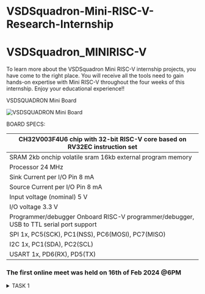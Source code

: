 # VSDSquadron-Mini-RISC-V-Research-Internship

# VSDSquadron_MINIRISC-V

To learn more about the VSDSquadron Mini RISC-V internship projects, you have come to the right place. You will receive all the tools need to gain hands-on expertise with Mini RISC-V throughout the four weeks of this internship. Enjoy your educational experience!!

VSDSQUADRON Mini Board 

![VSDSQUADRON Mini Board]()

BOARD SPECS:

| CH32V003F4U6 chip with 32-bit RISC-V core based on RV32EC instruction set |
| ------------------------------------------------------------------------- 
| SRAM                                                                       2kb onchip volatile sram     16kb external program memory                                    |
| Processor                                                                  24 MHz                                                                                       |
| Sink Current per I/O Pin                                                   8 mA                                                                                         |
| Source Current per I/O Pin                                                 8 mA                                                                                         |
| Input voltage (nominal)                                                    5 V                                                                                          |
| I/O voltage                                                                3.3 V                                                                                        |
| Programmer/debugger                                                        Onboard RISC-V programmer/debugger, USB to TTL serial port support                           |
| SPI                                                                        1x, PC5(SCK), PC1(NSS), PC6(MOSI), PC7(MISO)                                                 |
| I2C                                                                        1x, PC1(SDA), PC2(SCL)                                                                       |
| USART                                                                      1x, PD6(RX), PD5(TX)              



### The first online meet was held on 16th of Feb 2024 @6PM

<details>
    <summary> TASK 1 </summary>

1) install RISC-V GNU Toolchain 

2) install Yosys 

3) install iverilog 

4) install gtkwave

### CLONING RISC-V GNU TOOLCHAIN

Step-1

```sudo apt install git-all```   # To install git

![To install git](https://github.com/VanshikaTanwar/VSDSquadron-Mini-RISC-V-Research-Internship-/blob/main/IMG/gnu_img1.png)
![To install git](https://github.com/VanshikaTanwar/VSDSquadron-Mini-RISC-V-Research-Internship-/blob/main/IMG/gnu_img2.png)

```sudo apt-get install autoconf automake autotools-dev curl python3 libmpc-dev libmpfr-dev libgmp-dev gawk build-essential bison flex texinfo gperf libtool patchutils bc zlib1g-dev libexpat-dev``` *make sure to install the dependencies*

![To install dependencies](https://github.com/VanshikaTanwar/VSDSquadron-Mini-RISC-V-Research-Internship-/blob/main/IMG/gnu_img3.png)
![To install dependencies](https://github.com/VanshikaTanwar/VSDSquadron-Mini-RISC-V-Research-Internship-/blob/main/IMG/gnu_img4.png)

```git clone https://github.com/riscv/riscv-gnu-toolchain```

![gnu_toolchain_clone](https://github.com/VanshikaTanwar/VSDSquadron-Mini-RISC-V-Research-Internship-/blob/main/IMG/gnu_img5.png)


## Create a opt dir
```mkdir /opt/riscv```  *try sudo incase of permission denial*

In my case I created a driectory ```mkdir riscv``` and ``` chmod 777 home/vanshikatanwar/riscv ```

## Config and make inside the risc-v gnu toolchain dir 

```./configure --prefix=/opt/riscv```  

In my case ```./configure --prefix=/home/vanshikatanwar/riscv``` 

![gnu_toolchain_clone](https://github.com/VanshikaTanwar/VSDSquadron-Mini-RISC-V-Research-Internship-/blob/main/IMG/gnu_img6.png)

![gnu_toolchain_clone](https://github.com/VanshikaTanwar/VSDSquadron-Mini-RISC-V-Research-Internship-/blob/main/IMG/gnu_img7.png)


Then
```make``` **(Have patience)**
![gnu_toolchain_clone](https://github.com/VanshikaTanwar/VSDSquadron-Mini-RISC-V-Research-Internship-/blob/main/IMG/gnu_img8.png)

### 2. Installing YOSYS
 ```git clone https://github.com/YosysHQ/yosys.git```
 
 ```cd yosys```
 
 ```make --version command```
![yosys_img1](https://github.com/VanshikaTanwar/VSDSquadron-Mini-RISC-V-Research-Internship-/blob/main/IMG/yosys_img1.png)
 
 ```
    sudo apt-get install build-essential clang bison flex \
    libreadline-dev gawk tcl-dev libffi-dev git \
    graphviz xdot pkg-config python3 libboost-system-dev \
    libboost-python-dev libboost-filesystem-dev zlib1g-dev
```


![yosys_img2](https://github.com/VanshikaTanwar/VSDSquadron-Mini-RISC-V-Research-Internship-/blob/main/IMG/yosys_img2.png)
![yosys_img3](https://github.com/VanshikaTanwar/VSDSquadron-Mini-RISC-V-Research-Internship-/blob/main/IMG/yosys_img3.png)
![yosys_img4](https://github.com/VanshikaTanwar/VSDSquadron-Mini-RISC-V-Research-Internship-/blob/main/IMG/yosys_img4.png)
![yosys_img5](https://github.com/VanshikaTanwar/VSDSquadron-Mini-RISC-V-Research-Internship-/blob/main/IMG/yosys_img5.png)

```
$ make config-gcc
```

![yosys_img2](https://github.com/VanshikaTanwar/VSDSquadron-Mini-RISC-V-Research-Internship-/blob/main/IMG/yosys_img6.png)
![yosys_img3](https://github.com/VanshikaTanwar/VSDSquadron-Mini-RISC-V-Research-Internship-/blob/main/IMG/yosys_img7.png)

```
$ make 
$ sudo make install
```

![yosys_img4](https://github.com/VanshikaTanwar/VSDSquadron-Mini-RISC-V-Research-Internship-/blob/main/IMG/yosys_img8.png)
![yosys_img5](https://github.com/VanshikaTanwar/VSDSquadron-Mini-RISC-V-Research-Internship-/blob/main/IMG/yosys_img9.png)
![yosys_img4](https://github.com/VanshikaTanwar/VSDSquadron-Mini-RISC-V-Research-Internship-/blob/main/IMG/yosys_img10.png)
![yosys_img5](https://github.com/VanshikaTanwar/VSDSquadron-Mini-RISC-V-Research-Internship-/blob/main/IMG/yosys_img11.png)
![yosys_img4](https://github.com/VanshikaTanwar/VSDSquadron-Mini-RISC-V-Research-Internship-/blob/main/IMG/yosys_img12.png)



### 3. Installing iVerilog

```sudo apt-get install iverilog```

![iverilog](https://github.com/VanshikaTanwar/VSDSquadron-Mini-RISC-V-Research-Internship-/blob/main/IMG/iverilog_img1.png)

### 4. Installing GTKwave

```sudo apt update```

```
sudo apt install gtkwave
```

![gtkwave](https://github.com/VanshikaTanwar/VSDSquadron-Mini-RISC-V-Research-Internship-/blob/main/IMG/gtkwave_img1.png)


<details>
    <summary> TASK 2 </summary>

--> To Determine that identify the instruction type and to also find out the exact 32 bit instruction code, based on it's instruction type. 

### Instruction type

There are 6 Instruction Formats . These are :- 

(i) R-Type Format or R-Type Instruction - This type of instruction includes registers. These instructions are basically using 3 register inputs , - add,xor, mul.etc. (Basically, it's contains all arithmetic and logic operations).

(ii) I-Format or I-Type Instruction - These are the instructions with immediates , loads like, 
-addi, lw, jalr, slli.

(iii) S-Format or S-Type Instruction
(iv) SB-Format or SB-Type Instruction
(v) U-Format or U-Type Instruction
(vi) UJ-Format or UJ-Type Instruction


In this internship, we are proceeding with R-type Instruction.
As, ISA type is RISC-V in VSDSQUADRON Board.

This R-Type Instruction is 32-bit Long and have the following formats.
--> This 32bit long format are containing total of 2 bits, and these bits are divided into some parts .
These parts are known as fields. Hence, this 32 bit is containing some fields . And to define these fileds, it contains following bit of numbers. 

These are, 755357.
Each bit , which is mentioned above have some meaning , in 32-bit format. 
7+5+5+3+5+7=32.

7- Funct7
5- rs2
5- rs1
3- Funct3
5- rd
7- opcode

![R-type Instruction Format](https://github.com/VanshikaTanwar/VSDSquadron-Mini-RISC-V-Research-Internship-/blob/main/IMG/r-type%20instruction%20format.png)


Here, 5-bit fields can represent numbers 0-31, i.e., (2^5=32)
while, 7-bit fields can represent numbers 0-128, i.e., (2^7=128) and similarly so on for other bits.






The initial section in the R-type instruction format is referred to as the opcode field, which can also be called the operation code. This 7-bit opcode (bits 0-6) indicates the instruction format type, like R-type, I-type, U-type and so on. The opcode describes which instruction format is being used.

The next part in the R-type instruction format is referred to as the rd field. Rd in the "rd field" means Destination Register. This rd field shows where the result of the operation is kept. The length of the rd field is 5 bits (7-11).

The funct3 field comes after the destination register and is 3 bits long, spanning from bit 12 to bit 14. This field provides information about the type of operation being performed, such as whether it is addition, subtraction, or some other logical operation. The purpose of the funct3 field is to encode the operation so the processor knows what type of action to take on the data. While the overall text structure flows from describing the location of the field, to its length, and then its purpose, the key ideas have been reworded to avoid simply repeating the original phrasing.


There are two registers called rs1 and rs2, each 5 bits long. Rs1 spans bits 15-19 and rs2 spans bits 20-24.

The funct7 field is the last field in the R-type instruction format. It specifies the operation type, like shift or multiply. Both the funct3 and funct7 fields describe the operation, depending on the instruction format.

So , if one will conclude it now for the instruction which we are going to execute during this learning is 
Add r6,r1,r2.
Now, if we compare it with the 32 bit instruction format ...
It means that ,
r6 --> Rd (destination register) 
r1--> rs1. (source register 1)[input 1]
r2--> rs2(source register 2) [input 2]


r6=r1+r2
ie., rd=rs1+rs2















<details>
    <summary> TASK 3 </summary>


Performing C based lab.

C code sum of no. 1 to n 

`
#include<stdio.h>
int main() {
  int sum=0, i=1, n=100;
  for(i = 1; i <= n; ++i){
    sum += 1;
  }
  printf("Sum of numbers from 1 to %d is %d \n",n,sum);
  return 0;
}`




![gcc compiler ss](https://github.com/VanshikaTanwar/VSDSquadron-Mini-RISC-V-Research-Internship-/blob/main/IMG/IMG-20240227-WA0001.jpg)





![gcc compiler ss](https://github.com/VanshikaTanwar/VSDSquadron-Mini-RISC-V-Research-Internship-/blob/main/IMG/IMG-20240227-WA0005.jpg)



![gcc compiler ss](https://github.com/VanshikaTanwar/VSDSquadron-Mini-RISC-V-Research-Internship-/blob/main/IMG/IMG_20240227_171202.jpg)




<details>
    <summary> TASK 4 </summary>
    observation with -O1 and -Ofast. Upload snapshot of compiled C Code, RISC-V Objdmp

    
![task4 ss1](https://github.com/VanshikaTanwar/VSDSquadron-Mini-RISC-V-Research-Internship-/blob/main/IMG/task3-ss1.png)

![task4 ss2](https://github.com/VanshikaTanwar/VSDSquadron-Mini-RISC-V-Research-Internship-/blob/main/IMG/task3-ss2.png)

![task4 ss2.1](https://github.com/VanshikaTanwar/VSDSquadron-Mini-RISC-V-Research-Internship-/blob/main/IMG/task3-ss2.1.png)

![task4 ss2.2](https://github.com/VanshikaTanwar/VSDSquadron-Mini-RISC-V-Research-Internship-/blob/main/IMG/task3-ss2.2.png)

![task4 ss3](https://github.com/VanshikaTanwar/VSDSquadron-Mini-RISC-V-Research-Internship-/blob/main/IMG/task3-ss3.png)





## References

- [References]()
- 


...

